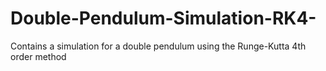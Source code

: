 # Double-Pendulum-Simulation-RK4-
Contains a simulation for a double pendulum using the Runge-Kutta 4th order method 
